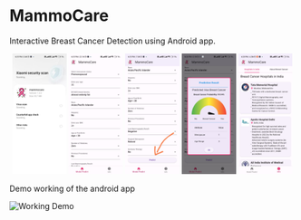 # MammoCare
Interactive Breast Cancer Detection using Android app.
<p align="center">
  <img src="Images/1.jpg" alt="Image 1" width="19%" />
  <img src="Images/2.jpg" alt="Image 2" width="19%" />
  <img src="Images/3.jpg" alt="Image 3" width="19%" />
  <img src="Images/4.jpg" alt="Image 4" width="19%" />
  <img src="Images/5.jpg" alt="Image 5" width="19%" />
</p>
Demo working of the android app

![Working Demo](Images/video.gif)

